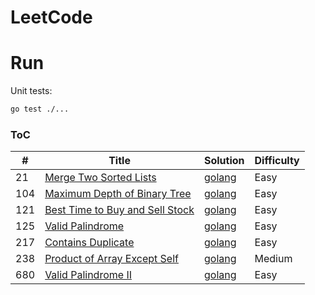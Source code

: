 # LeetCode

# Run

Unit tests:

```bash
go test ./...
```

### ToC

| #   | Title                                                                                             | Solution                                   | Difficulty |
| --- | ------------------------------------------------------------------------------------------------- | ------------------------------------------ | ---------- |
| 21  | [Merge Two Sorted Lists](https://leetcode.com/problems/merge-two-sorted-lists/)                   | [golang](./list/p21/merge.go)              | Easy       |
| 104 | [Maximum Depth of Binary Tree](https://leetcode.com/problems/maximum-depth-of-binary-tree/)       | [golang](./tree/p104/maxdepth.go)          | Easy       |
| 121 | [Best Time to Buy and Sell Stock](https://leetcode.com/problems/best-time-to-buy-and-sell-stock/) | [golang](./array/p121/maxprofit.go)        | Easy       |
| 125 | [Valid Palindrome](https://leetcode.com/problems/valid-palindrome/)                               | [golang](./twopointers/p125/palindrome.go) | Easy       |
| 217 | [Contains Duplicate](https://leetcode.com/problems/contains-duplicate/)                           | [golang](./array/p217/duplicate.go)        | Easy       |
| 238 | [Product of Array Except Self](https://leetcode.com/problems/product-of-array-except-self/)       | [golang](./array/p238/product.go)          | Medium     |
| 680 | [Valid Palindrome II](https://leetcode.com/problems/valid-palindrome-ii/)                         | [golang](./twopointers/p680/palindrome.go) | Easy       |
